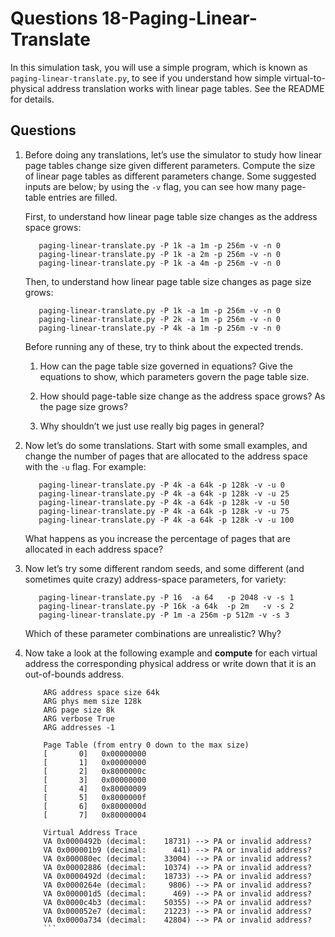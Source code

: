 # Questions 18-Paging-Linear-Translate

In this simulation task, you will use a simple program, which is known as
`paging-linear-translate.py`, to see if you understand how simple
virtual-to-physical address translation works with linear page tables. See the
README for details.

## Questions

1. Before doing any translations, let’s use the simulator to study how linear
   page tables change size given different parameters. Compute the size of
   linear page tables as different parameters change. Some suggested inputs are
   below; by using the `-v` flag, you can see how many page-table entries are
   filled.

   First, to understand how linear page table size changes as the address space
   grows:

   ```text
      paging-linear-translate.py -P 1k -a 1m -p 256m -v -n 0
      paging-linear-translate.py -P 1k -a 2m -p 256m -v -n 0
      paging-linear-translate.py -P 1k -a 4m -p 256m -v -n 0
   ```

   Then, to understand how linear page table size changes as page size grows:

   ```text
      paging-linear-translate.py -P 1k -a 1m -p 256m -v -n 0
      paging-linear-translate.py -P 2k -a 1m -p 256m -v -n 0
      paging-linear-translate.py -P 4k -a 1m -p 256m -v -n 0
   ```

   Before running any of these, try to think about the expected trends.

    1. How can the page table size governed in equations? Give the equations to show, which parameters govern the page table size.

    2. How should page-table size change as the address space grows? As the page size grows?

    3. Why shouldn’t we just use really big pages in general?

2. Now let’s do some translations. Start with some small examples, and change
   the number of pages that are allocated to the address space with the `-u`
   flag. For example:

   ```text
      paging-linear-translate.py -P 4k -a 64k -p 128k -v -u 0
      paging-linear-translate.py -P 4k -a 64k -p 128k -v -u 25
      paging-linear-translate.py -P 4k -a 64k -p 128k -v -u 50
      paging-linear-translate.py -P 4k -a 64k -p 128k -v -u 75
      paging-linear-translate.py -P 4k -a 64k -p 128k -v -u 100
   ```

   What happens as you increase the percentage of pages that are allocated in
   each address space?

3. Now let’s try some different random seeds, and some different (and sometimes
   quite crazy) address-space parameters, for variety:

   ```text
      paging-linear-translate.py -P 16  -a 64   -p 2048 -v -s 1
      paging-linear-translate.py -P 16k -a 64k  -p 2m   -v -s 2
      paging-linear-translate.py -P 1m -a 256m -p 512m -v -s 3
   ```

   Which of these parameter combinations are unrealistic? Why?

4. Now take a look at the following example and **compute** for each virtual address the corresponding physical address or write down that it is an out-of-bounds address.

    ```text
        ARG address space size 64k
        ARG phys mem size 128k
        ARG page size 8k
        ARG verbose True
        ARG addresses -1

        Page Table (from entry 0 down to the max size)
        [       0]   0x00000000
        [       1]   0x00000000
        [       2]   0x8000000c
        [       3]   0x00000000
        [       4]   0x80000009
        [       5]   0x8000000f
        [       6]   0x8000000d
        [       7]   0x80000004

        Virtual Address Trace
        VA 0x0000492b (decimal:    18731) --> PA or invalid address?
        VA 0x000001b9 (decimal:      441) --> PA or invalid address?
        VA 0x000080ec (decimal:    33004) --> PA or invalid address?
        VA 0x00002886 (decimal:    10374) --> PA or invalid address?
        VA 0x0000492d (decimal:    18733) --> PA or invalid address?
        VA 0x0000264e (decimal:     9806) --> PA or invalid address?
        VA 0x000001d5 (decimal:      469) --> PA or invalid address?
        VA 0x0000c4b3 (decimal:    50355) --> PA or invalid address?
        VA 0x000052e7 (decimal:    21223) --> PA or invalid address?
        VA 0x0000a734 (decimal:    42804) --> PA or invalid address?
        ```